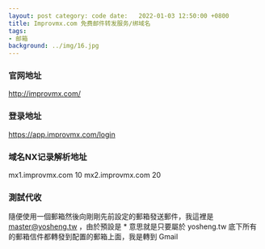 ```yaml
---
layout: post category: code date:   2022-01-03 12:50:00 +0800
title: Improvmx.com 免费邮件转发服务/绑域名
tags:
- 邮箱
background: ../img/16.jpg
---
```


### 官网地址
http://improvmx.com/

### 登录地址
https://app.improvmx.com/login

### 域名NX记录解析地址
mx1.improvmx.com 10
mx2.improvmx.com 20

### 測試代收
隨便使用一個郵箱然後向剛剛先前設定的郵箱發送郵件，我這裡是 master@yosheng.tw ，由於預設是 * 意思就是只要屬於 yosheng.tw 底下所有的郵箱信件都轉發到配置的郵箱上面，我是轉到 Gmail